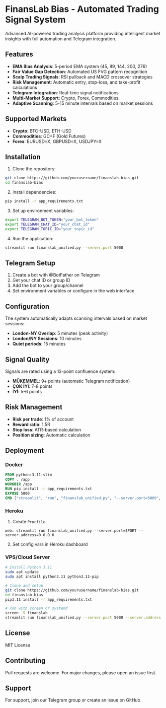 # FinansLab Bias - Automated Trading Signal System

Advanced AI-powered trading analysis platform providing intelligent market insights with full automation and Telegram integration.

## Features

- **EMA Bias Analysis**: 5-period EMA system (45, 89, 144, 200, 276)
- **Fair Value Gap Detection**: Automated US FVG pattern recognition
- **Scalp Trading Signals**: RSI pullback and MACD crossover strategies
- **Risk Management**: Automatic entry, stop-loss, and take-profit calculations
- **Telegram Integration**: Real-time signal notifications
- **Multi-Market Support**: Crypto, Forex, Commodities
- **Adaptive Scanning**: 5-15 minute intervals based on market sessions

## Supported Markets

- **Crypto**: BTC-USD, ETH-USD
- **Commodities**: GC=F (Gold Futures)
- **Forex**: EURUSD=X, GBPUSD=X, USDJPY=X

## Installation

1. Clone the repository:
```bash
git clone https://github.com/yourusername/finanslab-bias.git
cd finanslab-bias
```

2. Install dependencies:
```bash
pip install -r app_requirements.txt
```

3. Set up environment variables:
```bash
export TELEGRAM_BOT_TOKEN="your_bot_token"
export TELEGRAM_CHAT_ID="your_chat_id"
export TELEGRAM_TOPIC_ID="your_topic_id"
```

4. Run the application:
```bash
streamlit run finanslab_unified.py --server.port 5000
```

## Telegram Setup

1. Create a bot with @BotFather on Telegram
2. Get your chat ID or group ID
3. Add the bot to your group/channel
4. Set environment variables or configure in the web interface

## Configuration

The system automatically adapts scanning intervals based on market sessions:
- **London-NY Overlap**: 5 minutes (peak activity)
- **London/NY Sessions**: 10 minutes
- **Quiet periods**: 15 minutes

## Signal Quality

Signals are rated using a 13-point confluence system:
- **MÜKEMMEL**: 9+ points (automatic Telegram notification)
- **ÇOK İYİ**: 7-8 points
- **İYİ**: 5-6 points

## Risk Management

- **Risk per trade**: 1% of account
- **Reward ratio**: 1.5R
- **Stop loss**: ATR-based calculation
- **Position sizing**: Automatic calculation

## Deployment

### Docker
```dockerfile
FROM python:3.11-slim
COPY . /app
WORKDIR /app
RUN pip install -r app_requirements.txt
EXPOSE 5000
CMD ["streamlit", "run", "finanslab_unified.py", "--server.port=5000", "--server.address=0.0.0.0"]
```

### Heroku
1. Create `Procfile`:
```
web: streamlit run finanslab_unified.py --server.port=$PORT --server.address=0.0.0.0
```

2. Set config vars in Heroku dashboard

### VPS/Cloud Server
```bash
# Install Python 3.11
sudo apt update
sudo apt install python3.11 python3.11-pip

# Clone and setup
git clone https://github.com/yourusername/finanslab-bias.git
cd finanslab-bias
pip3.11 install -r app_requirements.txt

# Run with screen or systemd
screen -S finanslab
streamlit run finanslab_unified.py --server.port 5000 --server.address 0.0.0.0
```

## License

MIT License

## Contributing

Pull requests are welcome. For major changes, please open an issue first.

## Support

For support, join our Telegram group or create an issue on GitHub.
